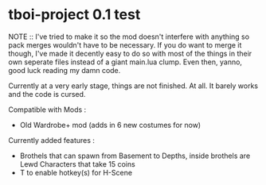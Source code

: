 # tboi-project																					 0.1 test

NOTE :: I've tried to make it so the mod doesn't interfere with anything so pack merges wouldn't have to be necessary.
If you do want to merge it though, I've made it decently easy to do so with most of the things in their
own seperate files instead of a giant main.lua clump. Even then, yanno, good luck reading my damn code.

Currently at a very early stage, things are not finished. At all. It barely works and the code is cursed.

Compatible with Mods : </br>
* Old Wardrobe+ mod (adds in 6 new costumes for now)</br>
	
Currently added features : </br>
* Brothels that can spawn from Basement to Depths, inside brothels are Lewd Characters that take 15 coins</br>
* T to enable hotkey(s) for H-Scene
